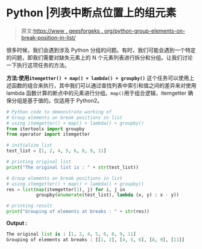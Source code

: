 # Python |列表中断点位置上的组元素

> 原文:[https://www . geesforgeks . org/python-group-elements-on-break-position-in-list/](https://www.geeksforgeeks.org/python-group-elements-on-break-positions-in-list/)

很多时候，我们会遇到涉及 Python 分组的问题。有时，我们可能会遇到一个特定的问题，即我们需要对缺失元素上的 N 个元素列表进行拆分和分组。让我们讨论一下执行这项任务的方法。

**方法:使用`itemgetter() + map() + lambda() + groupby()`**
这个任务可以使用上述函数的组合来执行，其中我们可以通过查找列表中索引和值之间的差异来对使用 lambda 函数计算的断点中的元素进行分组。`map()`用于组合逻辑，itemgetter 确保分组是基于值的。仅适用于 Python2。

```py
# Python code to demonstrate working of
# Group elements on break positions in list
# using itemgetter() + map() + lambda() + groupby()
from itertools import groupby
from operator import itemgetter

# initialize list
test_list = [1, 2, 4, 5, 6, 8, 9, 11]

# printing original list
print("The original list is : " + str(test_list))

# Group elements on break positions in list
# using itemgetter() + map() + lambda() + groupby()
res = list(map(itemgetter(1), j) for i, j in 
           groupby(enumerate(test_list), lambda (x, y) : x - y))

# printing result
print("Grouping of elements at breaks : " + str(res))
```

**Output :**

```py
The original list is : [1, 2, 4, 5, 6, 8, 9, 11]
Grouping of elements at breaks : [[1, 2], [4, 5, 6], [8, 9], [11]]

```